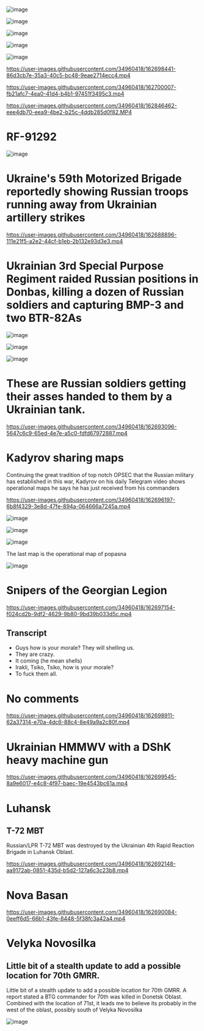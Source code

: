 ![image](https://user-images.githubusercontent.com/34960418/162699184-8a969a7d-f173-4ee1-a163-988997798aee.png)

![image](https://user-images.githubusercontent.com/34960418/162701818-8e6c4a12-1062-4117-8732-50bafe1380ad.png)

![image](https://user-images.githubusercontent.com/34960418/162701909-61d9f206-9849-473d-b88e-e6dfa08526bd.png)

![image](https://user-images.githubusercontent.com/34960418/162701935-ed5dc200-ed63-4070-b93d-286060de6a1a.png)

![image](https://user-images.githubusercontent.com/34960418/162841753-b05dcf9e-9dcf-43c3-a8ff-7d88744fcfc3.png)


https://user-images.githubusercontent.com/34960418/162698441-86d3cb7e-35a3-40c5-bc48-9eae2714ecc4.mp4

https://user-images.githubusercontent.com/34960418/162700007-fb21afc7-4ea0-41d4-b4b1-97451f3495c3.mp4

https://user-images.githubusercontent.com/34960418/162846462-eee4db70-eea9-4be2-b25c-4ddb285d0f82.MP4






# RF-91292

![image](https://user-images.githubusercontent.com/34960418/162845911-458b1c6c-9b72-4956-b371-dc66e6c88d46.png)




# Ukraine's 59th Motorized Brigade reportedly showing Russian troops running away from Ukrainian artillery strikes

https://user-images.githubusercontent.com/34960418/162688896-111e21f5-a2e2-44cf-b1eb-2b132e93d3e3.mp4


# Ukrainian 3rd Special Purpose Regiment raided Russian positions in Donbas, killing a dozen of Russian soldiers and capturing BMP-3 and two BTR-82As

![image](https://user-images.githubusercontent.com/34960418/162689091-686d6e90-5c45-4a58-8752-58c4e481ac85.png)

![image](https://user-images.githubusercontent.com/34960418/162689100-7c686575-5bb5-4bd2-ba3e-447e661bddf7.png)

![image](https://user-images.githubusercontent.com/34960418/162689113-69066565-1919-44af-9d14-421312efe948.png)


# These are Russian soldiers getting their asses handed to them by a Ukrainian tank.

https://user-images.githubusercontent.com/34960418/162693096-5647c6c9-65ed-4e7e-a5c0-fdfd67972887.mp4


# Kadyrov sharing maps

Continuing the great tradition of top notch OPSEC that the Russian military has established in this war, Kadyrov on his daily Telegram video shows operational maps he says he has just received from his commanders

https://user-images.githubusercontent.com/34960418/162696197-6b8f4329-3e8d-47fe-894a-064666a7245a.mp4

![image](https://user-images.githubusercontent.com/34960418/162696283-ad3feee7-aa5a-45c0-a76f-04fca28d6cc0.png)

![image](https://user-images.githubusercontent.com/34960418/162696305-bd4185f1-5877-4dd7-a1a7-d74a15dbaf07.png)

![image](https://user-images.githubusercontent.com/34960418/162696320-e8df1a99-ebe5-41e5-8c5f-cfbd5fc26a18.png)

The last map is the operational map of popasna

![image](https://user-images.githubusercontent.com/34960418/162696441-917ced95-4a2b-477f-a952-3731fa0a652e.png)


# Snipers of the Georgian Legion

https://user-images.githubusercontent.com/34960418/162697154-f024cd2b-9df2-4629-9b80-9bd39b033d5c.mp4

## Transcript 

- Guys how is your morale? They will shelling us.
- They are crazy.
- It coming (he mean shells)
- Irakli, Tsiko, Tsiko, how is your morale?
- To fuck them all.

# No comments

https://user-images.githubusercontent.com/34960418/162698911-62a37314-e70a-4dc6-88c4-8e49a9a2c80f.mp4


# Ukrainian HMMWV with a DShK heavy machine gun

https://user-images.githubusercontent.com/34960418/162699545-8a9e6017-e4c8-4f97-baec-19e4543bc61a.mp4






# Luhansk 

## T-72 MBT

Russian/LPR T-72 MBT was destroyed by the Ukrainian 4th Rapid Reaction Brigade in Luhansk Oblast.

https://user-images.githubusercontent.com/34960418/162692148-aa9172ab-0851-435d-b5d2-127a6c3c23b8.mp4


# Nova Basan

https://user-images.githubusercontent.com/34960418/162690084-0eeff6d5-66b1-43fe-8448-5f38fc3a42a4.mp4


# Velyka Novosilka

## Little bit of a stealth update to add a possible location for 70th GMRR.

Little bit of a stealth update to add a possible location for 70th GMRR. A report stated a BTG commander for 70th was killed in Donetsk Oblast. Combined with the location of 71st, it leads me to believe its probably in the west of the oblast, possibly south of Velyka Novosilka

![image](https://user-images.githubusercontent.com/34960418/162691911-ec2136e6-5362-4c0c-abc5-3b59ae9ecce2.png)
